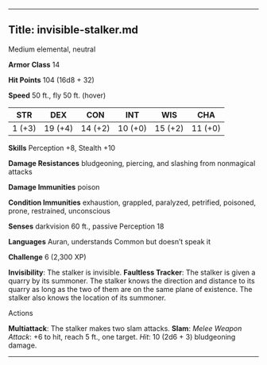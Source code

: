 -------------------------
Title: invisible-stalker.md
-------------------------


Medium elemental, neutral

**Armor Class** 14

**Hit Points** 104 (16d8 + 32)

**Speed** 50 ft., fly 50 ft. (hover)

  STR|         DEX|         CON|         INT|         WIS|         CHA
  -----------| -----------| -----------| -----------| -----------| -----------|
   1 (+3)   | 19 (+4)   | 14 (+2)   | 10 (+0)   | 15 (+2)   | 11 (+0)

**Skills** Perception +8, Stealth +10

**Damage Resistances** bludgeoning, piercing, and slashing from
nonmagical attacks

**Damage Immunities** poison

**Condition Immunities** exhaustion, grappled, paralyzed, petrified,
poisoned, prone, restrained, unconscious

**Senses** darkvision 60 ft., passive Perception 18

**Languages** Auran, understands Common but doesn’t speak it

**Challenge** 6 (2,300 XP)


**Invisibility**: The stalker is invisible.
**Faultless Tracker**: The stalker is given a quarry by
    its summoner. The stalker knows the direction and distance to its
    quarry as long as the two of them are on the same plane
    of existence. The stalker also knows the location of its summoner.


Actions

**Multiattack**: The stalker makes two slam attacks.
**Slam**: *Melee Weapon Attack*: +6 to hit, reach 5 ft., one target.
    *Hit*: 10 (2d6 + 3) bludgeoning damage.

------------

